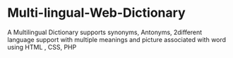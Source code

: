 # Multi-lingual-Web-Dictionary
A Multilingual Dictionary supports synonyms, Antonyms, 2different language support with multiple meanings and picture associated with word using HTML , CSS, PHP
